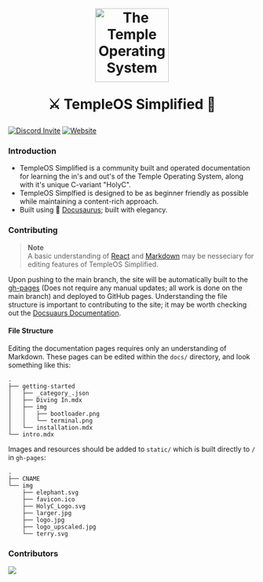 <h1 align="center">
<a href="https://templeos.me"><img src="https://templeos.me/logos/TempleOS.jpg" alt="The Temple Operating System" width="150"></a>

<p align="center">⚔️ TempleOS Simplified 📖</p>
</h1>
<a href="https://discord.gg/Epu3WxjaP7"><img src="https://img.shields.io/badge/Discord-5865F2?style=for-the-badge&logo=discord&logoColor=white" alt="Discord Invite"></a> <a href="https://templeos.me"><img src="https://img.shields.io/badge/website-000000?style=for-the-badge&logo=About.me&logoColor=white" alt="Website"></a>

### Introduction

* TempleOS Simplified is a community built and operated documentation for learning the in's and out's of the Temple Operating System, along with it's unique C-variant "HolyC".
* TempleOS Simplfied is designed to be as beginner friendly as possible while maintaining a content-rich approach.
* Built using 🦕 [Docusaurus](https://docusaurus.io/); built with elegancy.

### Contributing

> **Note** <br>
> A basic understanding of [React](https://reactjs.org/) and [Markdown](https://www.markdownguide.org/) may be nesseciary for editing features of TempleOS Simplified.

Upon pushing to the main branch, the site will be automatically built to the [gh-pages](https://github.com/TempleOS-Simplified/Site-Docs/tree/gh-pages) (Does not require any manual updates; all work is done on the main branch) and deployed to GitHub pages. Understanding the file structure is important to contributing to the site; it may be worth checking out the [Docsuaurs Documentation](https://docusaurus.io/docs).

#### File Structure

Editing the documentation pages requires only an understanding of Markdown. These pages can be edited within the `docs/` directory, and look something like this:

```
.
├── getting-started
│   ├── _category_.json
│   ├── Diving In.mdx
│   ├── img
│   │   ├── bootloader.png
│   │   └── terminal.png
│   └── installation.mdx
└── intro.mdx
```

Images and resources should be added to `static/` which is built directly to `/` in `gh-pages`:

```
.
├── CNAME
└── img
    ├── elephant.svg
    ├── favicon.ico
    ├── HolyC_Logo.svg
    ├── larger.jpg
    ├── logo.jpg
    ├── logo_upscaled.jpg
    └── terry.svg
```

### Contributors
<a href="https://github.com/templeos-simplified/site-docs/graphs/contributors">
  <img src="https://contrib.rocks/image?repo=templeos-simplified/site-docs" />
</a>
